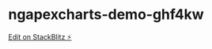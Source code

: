 # ngapexcharts-demo-ghf4kw

[Edit on StackBlitz ⚡️](https://stackblitz.com/edit/ngapexcharts-demo-ghf4kw)